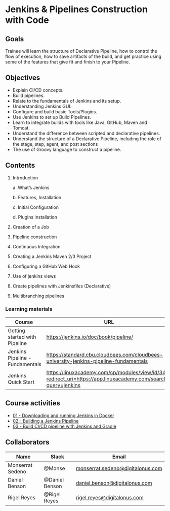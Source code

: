 # Jenkins & Pipelines Construction with Code

## Goals
Trainee will learn the structure of Declarative Pipeline, how to control the flow of execution, how to save artifacts of the build, and get practice using some of the features that give fit and finish to your Pipeline.

## Objectives
- Explain CI/CD concepts. 
- Build pipelines.
- Relate to the fundamentals of Jenkins and its setup. 
- Understanding Jenkins GUI. 
- Configure and build basic Tools/Plugins. 
- Use Jenkins to set up Build Pipelines. 
- Learn to integrate builds with tools like Java, GitHub, Maven and Tomcat. 
- Understand the difference between scripted and declarative pipelines. 
- Understand the structure of a Declarative Pipeline, including the role of the stage, step, agent, and post sections
- The use of Groovy language to construct a pipeline. 

## Contents
1. Introduction
	
	a. What’s Jenkins
	
	b. Features, Installation
	
   c.  Initial Configuration
   
   d.  Plugins Installation 
   
2. Creation of a Job
3. Pipeline construction
4. Continuous Integration
5. Creating a Jenkins Maven 2/3 Project
6. Configuring a GitHub Web Hook
7. Use of jenkins views
8. Create pipelines with Jenkinsfiles (Declarative)
9. Multibranching pipelines


### Learning materials 

Course                           | URL
---------------------------------| -----------------------------------------------
Getting started with Pipeline    | https://jenkins.io/doc/book/pipeline/ 
Jenkins Pipeline - Fundamentals  | https://standard.cbu.cloudbees.com/cloudbees-university-jenkins-pipeline-fundamentals 
Jenkins Quick Start              | https://linuxacademy.com/cp/modules/view/id/348?redirect_uri=https://app.linuxacademy.com/search?query=jenkins


## Course activities 
- [01 - Downloading and running Jenkins in Docker](./01-running-jenkins-in-docker.md)
- [02 - Building a Jenkins Pipeline](./02-building-jenkins-pipeline.md)
- [03 - Build CI/CD pipeline with Jenkins and Gradle](./03-build-ci-cd-pipeline-gradle.md)


## Collaborators
Name     |   Slack  | Email |
---------|----------|----------|
Monserrat Sedeno    | @Monse | monserrat.sedeno@digitalonus.com |
Daniel Benson | @Daniel Benson  | daniel.benson@digitalonus.com |
Rigel Reyes     | @Rigel Reyes | rigel.reyes@digitalonus.com |

